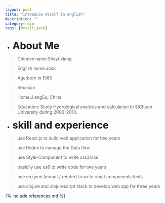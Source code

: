 ```yaml
---
layout: post
title: "introduce mtself in english"
description: ""
category: qin
tags: [myself,jack]
---
```


* **<label style="font-size:2rem">About Me</label>**


 > Chinese name:Shayuxiang

 > English name:Jack

 > Age:born in 1985

 > Sex:man

 > Home:JiangSu, China

 > Education: Study Hydrological analysis and calculation In SiChuan University during 2003-2010.

* **<label style="font-size:2rem">skill and experience</label>**

 > use React.js to build web application for two years

 > use Redux to manage the Data flow

 > use Style-Component to write css3/css

 > basiclly use es6 to write code for two years

 > use enzyme (mount / render) to write react components tests

 > use clojure and clojurescript stack to develop web app  for three years







{% include references.md %}
